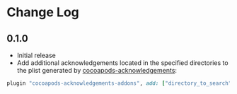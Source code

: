 # Change Log

## 0.1.0

* Initial release
* Add additional acknowledgements located in the specified directories to the plist generated by [cocoapods-acknowledgements](https://github.com/CocoaPods/cocoapods-acknowledgements):

```rb
plugin "cocoapods-acknowledgements-addons", add: ["directory_to_search"], exclude: ["spec_name"]
```
